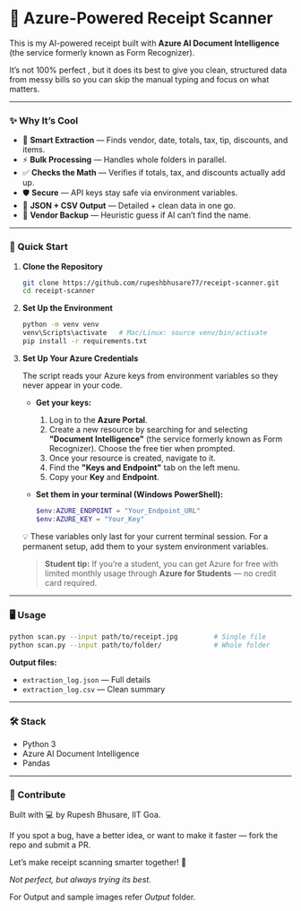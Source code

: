 # 🧾 Azure-Powered Receipt Scanner

This is my AI-powered receipt built with **Azure AI Document Intelligence** (the service formerly known as Form Recognizer).

It’s not 100% perfect , but it does its best to give you clean, structured data from messy bills so you can skip the manual typing and focus on what matters.

---
### ✨ Why It’s Cool

* 🧠 **Smart Extraction** — Finds vendor, date, totals, tax, tip, discounts, and items.
* ⚡ **Bulk Processing** — Handles whole folders in parallel.
* ✅ **Checks the Math** — Verifies if totals, tax, and discounts actually add up.
* 🛡️ **Secure** — API keys stay safe via environment variables.
* 💾 **JSON + CSV Output** — Detailed + clean data in one go.
* 🤖 **Vendor Backup** — Heuristic guess if AI can’t find the name.

---
### 🚀 Quick Start

1.  **Clone the Repository**
    ```bash
    git clone https://github.com/rupeshbhusare77/receipt-scanner.git
    cd receipt-scanner
    ```
2.  **Set Up the Environment**
    ```bash
    python -m venv venv
    venv\Scripts\activate   # Mac/Linux: source venv/bin/activate
    pip install -r requirements.txt
    ```
3.  **Set Up Your Azure Credentials**

    The script reads your Azure keys from environment variables so they never appear in your code.

    * **Get your keys:**
        1.  Log in to the **Azure Portal**.
        2.  Create a new resource by searching for and selecting **"Document Intelligence"** (the service formerly known as Form Recognizer). Choose the free tier when prompted.
        3.  Once your resource is created, navigate to it.
        4.  Find the **"Keys and Endpoint"** tab on the left menu.
        5.  Copy your **Key** and **Endpoint**.

    * **Set them in your terminal (Windows PowerShell):**
        ```powershell
        $env:AZURE_ENDPOINT = "Your_Endpoint_URL"
        $env:AZURE_KEY = "Your_Key"
        ```
    💡 These variables only last for your current terminal session. For a permanent setup, add them to your system environment variables.

    >**Student tip:** If you’re a student, you can get Azure for free with limited monthly usage through **Azure for Students** — no credit card required.

---
### 🖥 Usage
```bash
python scan.py --input path/to/receipt.jpg         # Single file
python scan.py --input path/to/folder/             # Whole folder
```
**Output files:**
* `extraction_log.json` — Full details
* `extraction_log.csv` — Clean summary

---
### 🛠 Stack
* Python 3
* Azure AI Document Intelligence
* Pandas

---
### 🤝 Contribute
Built with 💻 by Rupesh Bhusare, IIT Goa.

If you spot a bug, have a better idea, or want to make it faster — fork the repo and submit a PR.

Let’s make receipt scanning smarter together! 🚀

*Not perfect, but always trying its best.*

For Output and sample images refer *Output* folder.
